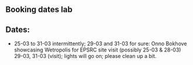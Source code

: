 

## Booking dates lab

## Dates:
- 25-03 to 31-03 intermittently; 29-03 and 31-03 for sure: Onno Bokhove showcasing Wetropolis for EPSRC site visit (possibly 25-03 & 28-03) 29-03, 31-03 (visit); lights will go on; please clean up a bit.
